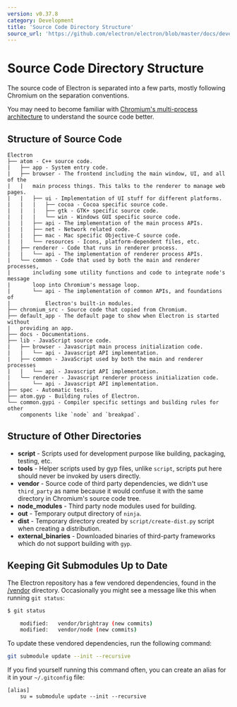 ```yaml
---
version: v0.37.8
category: Development
title: 'Source Code Directory Structure'
source_url: 'https://github.com/electron/electron/blob/master/docs/development/source-code-directory-structure.md'
---
```


# Source Code Directory Structure

The source code of Electron is separated into a few parts, mostly
following Chromium on the separation conventions.

You may need to become familiar with [Chromium's multi-process
architecture](http://dev.chromium.org/developers/design-documents/multi-process-architecture)
to understand the source code better.

## Structure of Source Code

```
Electron
├── atom - C++ source code.
|   ├── app - System entry code.
|   ├── browser - The frontend including the main window, UI, and all of the
|   |   main process things. This talks to the renderer to manage web pages.
|   |   ├── ui - Implementation of UI stuff for different platforms.
|   |   |   ├── cocoa - Cocoa specific source code.
|   |   |   ├── gtk - GTK+ specific source code.
|   |   |   └── win - Windows GUI specific source code.
|   |   ├── api - The implementation of the main process APIs.
|   |   ├── net - Network related code.
|   |   ├── mac - Mac specific Objective-C source code.
|   |   └── resources - Icons, platform-dependent files, etc.
|   ├── renderer - Code that runs in renderer process.
|   |   └── api - The implementation of renderer process APIs.
|   └── common - Code that used by both the main and renderer processes,
|       including some utility functions and code to integrate node's message
|       loop into Chromium's message loop.
|       └── api - The implementation of common APIs, and foundations of
|           Electron's built-in modules.
├── chromium_src - Source code that copied from Chromium.
├── default_app - The default page to show when Electron is started without
|   providing an app.
├── docs - Documentations.
├── lib - JavaScript source code.
|   ├── browser - Javascript main process initialization code.
|   |   └── api - Javascript API implementation.
|   ├── common - JavaScript used by both the main and renderer processes
|   |   └── api - Javascript API implementation.
|   └── renderer - Javascript renderer process initialization code.
|       └── api - Javascript API implementation.
├── spec - Automatic tests.
├── atom.gyp - Building rules of Electron.
└── common.gypi - Compiler specific settings and building rules for other
    components like `node` and `breakpad`.
```

## Structure of Other Directories

* **script** - Scripts used for development purpose like building, packaging,
  testing, etc.
* **tools** - Helper scripts used by gyp files, unlike `script`, scripts put
  here should never be invoked by users directly.
* **vendor** - Source code of third party dependencies, we didn't use
  `third_party` as name because it would confuse it with the same directory in
  Chromium's source code tree.
* **node_modules** - Third party node modules used for building.
* **out** - Temporary output directory of `ninja`.
* **dist** - Temporary directory created by `script/create-dist.py` script
  when creating a distribution.
* **external_binaries** - Downloaded binaries of third-party frameworks which
  do not support building with `gyp`.

## Keeping Git Submodules Up to Date

The Electron repository has a few vendored dependencies, found in the
[/vendor](/vendor) directory. Occasionally you might see a message like this
when running `git status`:

```sh
$ git status

	modified:   vendor/brightray (new commits)
	modified:   vendor/node (new commits)
```

To update these vendored dependencies, run the following command:

```sh
git submodule update --init --recursive
```

If you find yourself running this command often, you can create an alias for it
in your `~/.gitconfig` file:

```
[alias]
	su = submodule update --init --recursive
```
